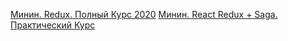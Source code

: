 [Минин. Redux. Полный Курс 2020](https://www.youtube.com/watch?v=YdYyYMFPa44)
[Минин. React Redux + Saga. Практический Курс](https://www.youtube.com/watch?v=G3GGXIhggGs)
